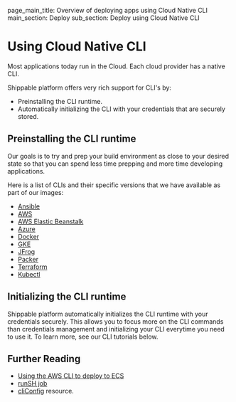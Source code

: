 page_main_title: Overview of deploying apps using Cloud Native CLI
main_section: Deploy
sub_section: Deploy using Cloud Native CLI

# Using Cloud Native CLI

Most applications today run in the Cloud. Each cloud provider has a native CLI.

Shippable platform offers very rich support for CLI's by:
  - Preinstalling the CLI runtime.
  - Automatically initializing the CLI with your credentials that are securely stored.  

## Preinstalling the CLI runtime

Our goals is to try and prep your build environment as close to your desired state so that you can spend less time prepping and more time developing applications.

Here is a list of CLIs and their specific versions that we have available as part of our images:

* [Ansible](/platform/runtime/cli/ansible/)
* [AWS](/platform/runtime/cli/aws/)
* [AWS Elastic Beanstalk](/platform/runtime/cli/awseb/)
* [Azure](/platform/runtime/cli/azure/)
* [Docker](/platform/runtime/cli/docker/)
* [GKE](/platform/runtime/cli/gke/)
* [JFrog](/platform/runtime/cli/jfrog/)
* [Packer](/platform/runtime/cli/packer/)
* [Terraform](/platform/runtime/cli/terraform/)
* [Kubectl](/platform/runtime/cli/kubectl/)

## Initializing the CLI runtime

Shippable platform automatically initializes the CLI runtime with your credentials securely. This allows you to focus more on the CLI commands than credentials management and initializing your CLI everytime you need to use it. To learn more, see our CLI tutorials below.

## Further Reading

* [Using the AWS CLI to deploy to ECS](/deploy/cd_with_cloud_native_cli)
* [runSH job](/platform/workflow/job/runsh/)
* [cliConfig](/platform/workflow/resource/cliconfig/#cliconfig) resource.
